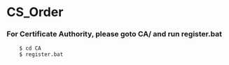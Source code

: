 # CS_Order

### For Certificate Authority, please goto CA/ and run register.bat

```win
	$ cd CA
	$ register.bat
```